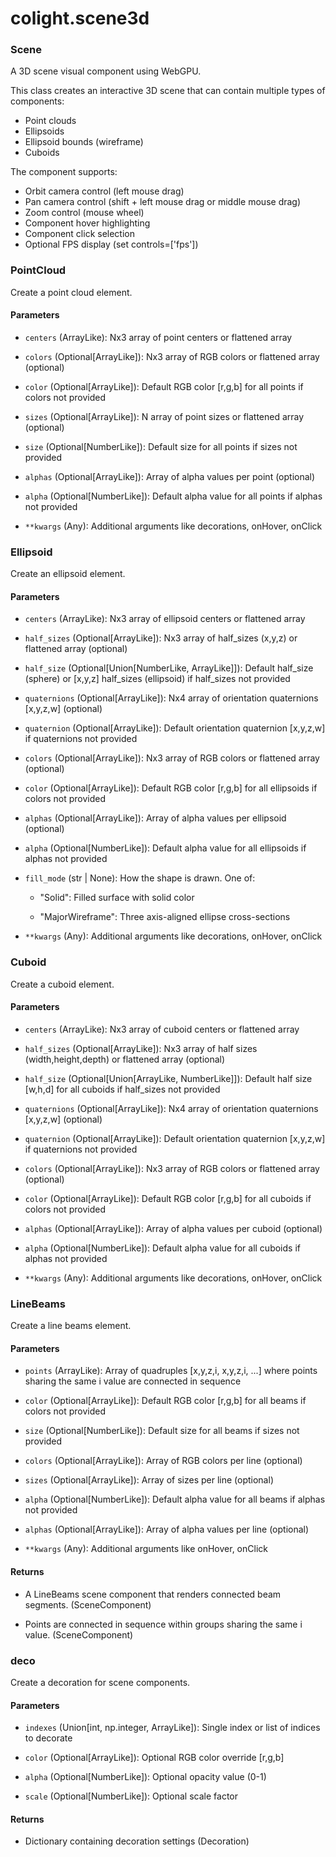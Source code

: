 <h1 class='api api-title'>colight.scene3d</h1>

<h3 class='api api-member'>Scene</h3>

A 3D scene visual component using WebGPU.

This class creates an interactive 3D scene that can contain multiple types of components:

- Point clouds
- Ellipsoids
- Ellipsoid bounds (wireframe)
- Cuboids

The component supports:

- Orbit camera control (left mouse drag)
- Pan camera control (shift + left mouse drag or middle mouse drag)
- Zoom control (mouse wheel)
- Component hover highlighting
- Component click selection
- Optional FPS display (set controls=['fps'])



<h3 class='api api-member'>PointCloud</h3>

Create a point cloud element.

<h4 class='api api-section'>Parameters</h4>


- `centers` (ArrayLike): Nx3 array of point centers or flattened array

- `colors` (Optional[ArrayLike]): Nx3 array of RGB colors or flattened array (optional)

- `color` (Optional[ArrayLike]): Default RGB color [r,g,b] for all points if colors not provided

- `sizes` (Optional[ArrayLike]): N array of point sizes or flattened array (optional)

- `size` (Optional[NumberLike]): Default size for all points if sizes not provided

- `alphas` (Optional[ArrayLike]): Array of alpha values per point (optional)

- `alpha` (Optional[NumberLike]): Default alpha value for all points if alphas not provided

- `**kwargs` (Any): Additional arguments like decorations, onHover, onClick



<h3 class='api api-member'>Ellipsoid</h3>

Create an ellipsoid element.

<h4 class='api api-section'>Parameters</h4>


- `centers` (ArrayLike): Nx3 array of ellipsoid centers or flattened array

- `half_sizes` (Optional[ArrayLike]): Nx3 array of half_sizes (x,y,z) or flattened array (optional)

- `half_size` (Optional[Union[NumberLike, ArrayLike]]): Default half_size (sphere) or [x,y,z] half_sizes (ellipsoid) if half_sizes not provided

- `quaternions` (Optional[ArrayLike]): Nx4 array of orientation quaternions [x,y,z,w] (optional)

- `quaternion` (Optional[ArrayLike]): Default orientation quaternion [x,y,z,w] if quaternions not provided

- `colors` (Optional[ArrayLike]): Nx3 array of RGB colors or flattened array (optional)

- `color` (Optional[ArrayLike]): Default RGB color [r,g,b] for all ellipsoids if colors not provided

- `alphas` (Optional[ArrayLike]): Array of alpha values per ellipsoid (optional)

- `alpha` (Optional[NumberLike]): Default alpha value for all ellipsoids if alphas not provided

- `fill_mode` (str | None): How the shape is drawn. One of:

    - "Solid": Filled surface with solid color

    - "MajorWireframe": Three axis-aligned ellipse cross-sections

- `**kwargs` (Any): Additional arguments like decorations, onHover, onClick



<h3 class='api api-member'>Cuboid</h3>

Create a cuboid element.

<h4 class='api api-section'>Parameters</h4>


- `centers` (ArrayLike): Nx3 array of cuboid centers or flattened array

- `half_sizes` (Optional[ArrayLike]): Nx3 array of half sizes (width,height,depth) or flattened array (optional)

- `half_size` (Optional[Union[ArrayLike, NumberLike]]): Default half size [w,h,d] for all cuboids if half_sizes not provided

- `quaternions` (Optional[ArrayLike]): Nx4 array of orientation quaternions [x,y,z,w] (optional)

- `quaternion` (Optional[ArrayLike]): Default orientation quaternion [x,y,z,w] if quaternions not provided

- `colors` (Optional[ArrayLike]): Nx3 array of RGB colors or flattened array (optional)

- `color` (Optional[ArrayLike]): Default RGB color [r,g,b] for all cuboids if colors not provided

- `alphas` (Optional[ArrayLike]): Array of alpha values per cuboid (optional)

- `alpha` (Optional[NumberLike]): Default alpha value for all cuboids if alphas not provided

- `**kwargs` (Any): Additional arguments like decorations, onHover, onClick



<h3 class='api api-member'>LineBeams</h3>

Create a line beams element.

<h4 class='api api-section'>Parameters</h4>


- `points` (ArrayLike): Array of quadruples [x,y,z,i, x,y,z,i, ...] where points sharing the same i value are connected in sequence

- `color` (Optional[ArrayLike]): Default RGB color [r,g,b] for all beams if colors not provided

- `size` (Optional[NumberLike]): Default size for all beams if sizes not provided

- `colors` (Optional[ArrayLike]): Array of RGB colors per line (optional)

- `sizes` (Optional[ArrayLike]): Array of sizes per line (optional)

- `alpha` (Optional[NumberLike]): Default alpha value for all beams if alphas not provided

- `alphas` (Optional[ArrayLike]): Array of alpha values per line (optional)

- `**kwargs` (Any): Additional arguments like onHover, onClick

<h4 class='api api-section'>Returns</h4>


- A LineBeams scene component that renders connected beam segments. (SceneComponent)

- Points are connected in sequence within groups sharing the same i value. (SceneComponent)



<h3 class='api api-member'>deco</h3>

Create a decoration for scene components.

<h4 class='api api-section'>Parameters</h4>


- `indexes` (Union[int, np.integer, ArrayLike]): Single index or list of indices to decorate

- `color` (Optional[ArrayLike]): Optional RGB color override [r,g,b]

- `alpha` (Optional[NumberLike]): Optional opacity value (0-1)

- `scale` (Optional[NumberLike]): Optional scale factor

<h4 class='api api-section'>Returns</h4>


- Dictionary containing decoration settings (Decoration)


